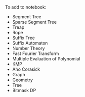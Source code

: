 To add to notebook:

* Segment Tree
* Sparse Segment Tree
* Treap
* Rope
* Suffix Tree
* Suffix Automaton
* Number Theory
* Fast Fourier Transform
* Multiple Evaluation of Polynomial
* KMP
* Aho Corasick
* Graph
* Geometry
* Tree
* Bitmask DP
